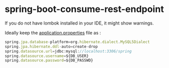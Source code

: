 # spring-boot-consume-rest-endpoint

If you do not have lombok installed in your IDE, it might show warnings.

Ideally keep the [application.properties](https://github.com/ninadpchaudhari/spring-boot-consume-rest-endpoint/blob/master/src/main/resources/application.properties) file as : 
```javascript
spring.jpa.database-platform=org.hibernate.dialect.MySQL5Dialect
spring.jpa.hibernate.ddl-auto=create-drop
spring.datasource.url=jdbc:mysql://localhost:3306/spring
spring.datasource.username=${DB_USER}
spring.datasource.password=${DB_PASSWD}
```
